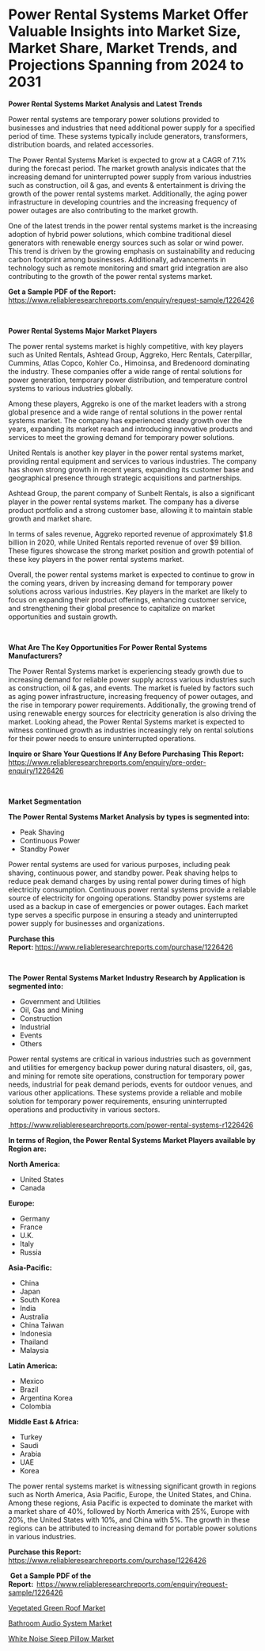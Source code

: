 <p><h1>Power Rental Systems Market Offer Valuable Insights into Market Size, Market Share, Market Trends, and Projections Spanning from 2024 to 2031</h1></p><p><strong>Power Rental Systems Market Analysis and Latest Trends</strong></p>
<p><p>Power rental systems are temporary power solutions provided to businesses and industries that need additional power supply for a specified period of time. These systems typically include generators, transformers, distribution boards, and related accessories.</p><p>The Power Rental Systems Market is expected to grow at a CAGR of 7.1% during the forecast period. The market growth analysis indicates that the increasing demand for uninterrupted power supply from various industries such as construction, oil & gas, and events & entertainment is driving the growth of the power rental systems market. Additionally, the aging power infrastructure in developing countries and the increasing frequency of power outages are also contributing to the market growth.</p><p>One of the latest trends in the power rental systems market is the increasing adoption of hybrid power solutions, which combine traditional diesel generators with renewable energy sources such as solar or wind power. This trend is driven by the growing emphasis on sustainability and reducing carbon footprint among businesses. Additionally, advancements in technology such as remote monitoring and smart grid integration are also contributing to the growth of the power rental systems market.</p></p>
<p><strong>Get a Sample PDF of the Report:&nbsp;</strong> <a href="https://www.reliableresearchreports.com/enquiry/request-sample/1226426">https://www.reliableresearchreports.com/enquiry/request-sample/1226426</a></p>
<p>&nbsp;</p>
<p><strong>Power Rental Systems Major Market Players</strong></p>
<p><p>The power rental systems market is highly competitive, with key players such as United Rentals, Ashtead Group, Aggreko, Herc Rentals, Caterpillar, Cummins, Atlas Copco, Kohler Co., Himoinsa, and Bredenoord dominating the industry. These companies offer a wide range of rental solutions for power generation, temporary power distribution, and temperature control systems to various industries globally.</p><p>Among these players, Aggreko is one of the market leaders with a strong global presence and a wide range of rental solutions in the power rental systems market. The company has experienced steady growth over the years, expanding its market reach and introducing innovative products and services to meet the growing demand for temporary power solutions.</p><p>United Rentals is another key player in the power rental systems market, providing rental equipment and services to various industries. The company has shown strong growth in recent years, expanding its customer base and geographical presence through strategic acquisitions and partnerships.</p><p>Ashtead Group, the parent company of Sunbelt Rentals, is also a significant player in the power rental systems market. The company has a diverse product portfolio and a strong customer base, allowing it to maintain stable growth and market share.</p><p>In terms of sales revenue, Aggreko reported revenue of approximately $1.8 billion in 2020, while United Rentals reported revenue of over $9 billion. These figures showcase the strong market position and growth potential of these key players in the power rental systems market.</p><p>Overall, the power rental systems market is expected to continue to grow in the coming years, driven by increasing demand for temporary power solutions across various industries. Key players in the market are likely to focus on expanding their product offerings, enhancing customer service, and strengthening their global presence to capitalize on market opportunities and sustain growth.</p></p>
<p>&nbsp;</p>
<p><strong>What Are The Key Opportunities For Power Rental Systems Manufacturers?</strong></p>
<p><p>The Power Rental Systems market is experiencing steady growth due to increasing demand for reliable power supply across various industries such as construction, oil & gas, and events. The market is fueled by factors such as aging power infrastructure, increasing frequency of power outages, and the rise in temporary power requirements. Additionally, the growing trend of using renewable energy sources for electricity generation is also driving the market. Looking ahead, the Power Rental Systems market is expected to witness continued growth as industries increasingly rely on rental solutions for their power needs to ensure uninterrupted operations.</p></p>
<p><strong>Inquire or Share Your Questions If Any Before Purchasing This Report:</strong> <a href="https://www.reliableresearchreports.com/enquiry/pre-order-enquiry/1226426">https://www.reliableresearchreports.com/enquiry/pre-order-enquiry/1226426</a></p>
<p>&nbsp;</p>
<p><strong>Market Segmentation</strong></p>
<p><strong>The Power Rental Systems Market Analysis by types is segmented into:</strong></p>
<p><ul><li>Peak Shaving</li><li>Continuous Power</li><li>Standby Power</li></ul></p>
<p><p>Power rental systems are used for various purposes, including peak shaving, continuous power, and standby power. Peak shaving helps to reduce peak demand charges by using rental power during times of high electricity consumption. Continuous power rental systems provide a reliable source of electricity for ongoing operations. Standby power systems are used as a backup in case of emergencies or power outages. Each market type serves a specific purpose in ensuring a steady and uninterrupted power supply for businesses and organizations.</p></p>
<p><strong>Purchase this Report:&nbsp;</strong><a href="https://www.reliableresearchreports.com/purchase/1226426">https://www.reliableresearchreports.com/purchase/1226426</a></p>
<p>&nbsp;</p>
<p><strong>The Power Rental Systems Market Industry Research by Application is segmented into:</strong></p>
<p><ul><li>Government and Utilities</li><li>Oil, Gas and Mining</li><li>Construction</li><li>Industrial</li><li>Events</li><li>Others</li></ul></p>
<p><p>Power rental systems are critical in various industries such as government and utilities for emergency backup power during natural disasters, oil, gas, and mining for remote site operations, construction for temporary power needs, industrial for peak demand periods, events for outdoor venues, and various other applications. These systems provide a reliable and mobile solution for temporary power requirements, ensuring uninterrupted operations and productivity in various sectors.</p></p>
<p><a href="https://www.reliableresearchreports.com/power-rental-systems-r1226426">&nbsp;https://www.reliableresearchreports.com/power-rental-systems-r1226426</a></p>
<p><strong>In terms of Region, the Power Rental Systems Market Players available by Region are:</strong></p>
<p>
    <p> <strong> North America: </strong>
        <ul>
            <li>United States</li>
            <li>Canada</li>
        </ul>
        </p> 
    <p> <strong> Europe: </strong>
        <ul>
            <li>Germany</li>
            <li>France</li>
            <li>U.K.</li>
            <li>Italy</li>
            <li>Russia</li>
        </ul>
        </p> 
    <p> <strong> Asia-Pacific: </strong>
        <ul>
            <li>China</li>
            <li>Japan</li>
            <li>South Korea</li>
            <li>India</li>
            <li>Australia</li>
            <li>China Taiwan</li>
            <li>Indonesia</li>
            <li>Thailand</li>
            <li>Malaysia</li>
        </ul>
        </p> 
    <p> <strong> Latin America: </strong>
        <ul>
            <li>Mexico</li>
            <li>Brazil</li>
            <li>Argentina Korea</li>
            <li>Colombia</li>
        </ul>
        </p> 
    <p> <strong> Middle East & Africa: </strong>
        <ul>
            <li>Turkey</li>
            <li>Saudi</li>
            <li>Arabia</li>
            <li>UAE</li>
            <li>Korea</li>
        </ul>
    </p>
    </p>
<p><p>The power rental systems market is witnessing significant growth in regions such as North America, Asia Pacific, Europe, the United States, and China. Among these regions, Asia Pacific is expected to dominate the market with a market share of 40%, followed by North America with 25%, Europe with 20%, the United States with 10%, and China with 5%. The growth in these regions can be attributed to increasing demand for portable power solutions in various industries.</p></p>
<p><strong>Purchase this Report: </strong><a href="https://www.reliableresearchreports.com/purchase/1226426">https://www.reliableresearchreports.com/purchase/1226426</a></p>
<p>&nbsp;<strong>Get a Sample PDF of the Report:&nbsp;&nbsp;</strong><a href="https://www.reliableresearchreports.com/enquiry/request-sample/1226426">https://www.reliableresearchreports.com/enquiry/request-sample/1226426</a></p>
<p><strong></strong></p>
<p><p><a href="https://www.linkedin.com/pulse/vegetated-green-roof-market-competitive-analysis-trends-6f9re?trackingId=5CGsldvDXyF4Kk3ShiLB3w%3D%3D">Vegetated Green Roof Market</a></p><p><a href="https://www.linkedin.com/pulse/bathroom-audio-system-market-key-successful-business-strategy-ot0ce?trackingId=9Bcy2Fd0KSFkJe946L4RlQ%3D%3D">Bathroom Audio System Market</a></p><p><a href="https://www.linkedin.com/pulse/white-noise-sleep-pillow-market-size-trends-complete-industry-n768e?trackingId=DkFWD59zi8NT8dhTWJb%2FlA%3D%3D">White Noise Sleep Pillow Market</a></p></p>